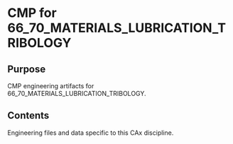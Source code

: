 # CMP for 66_70_MATERIALS_LUBRICATION_TRIBOLOGY

## Purpose
CMP engineering artifacts for 66_70_MATERIALS_LUBRICATION_TRIBOLOGY.

## Contents
Engineering files and data specific to this CAx discipline.
